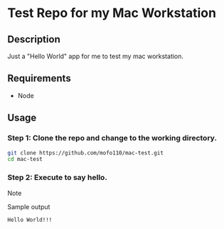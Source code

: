 # Test Repo for my Mac Workstation

## Description

Just a "Hello World" app for me to test my mac workstation.

## Requirements

* Node

## Usage

### Step 1: Clone the repo and change to the working directory.

```bash
git clone https://github.com/mofo110/mac-test.git
cd mac-test
```

### Step 2: Execute to say hello.

> [!NOTE]
> Sample output

```console
Hello World!!!
```

